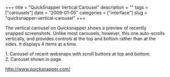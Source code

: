 +++
title = "QuickSnapper Vertical Carousel"
description = ""
tags = ["carousels"]
date = "2009-01-05"
categories = ["interface"]
slug = "quicksnapper-vertical-carousel"
+++


<p>The vertical carousel on Quicksnapper shows a preview of recently snapped screenshots. Unlike most carousels, however, this one auto-scrolls vertically, and provides controls at the top and bottom rather than at the sides. It displays 4 items at a time.</p>
<div id="screens-full" class="clear"><div class="caption">1. Carousel of recent websnaps with scroll buttons at top and bottom.</div><div class="fullimg clear"><a href="//media.konigi.com/interface/quicksnapper-vertical-carousel-1.png" class="group" rel="group" title="1. Carousel of recent websnaps with scroll buttons at top and bottom."><img src="//media.konigi.com/interface/quicksnapper-vertical-carousel-1.png" alt="" class="img-responsive"></a></div></div><div id="screens-full" class="clear"><div class="caption">2. Carousel shown in page.</div><div class="fullimg clear"><a href="//media.konigi.com/interface/quicksnapper-vertical-carousel-2.png" class="group" rel="group" title="2. Carousel shown in page."><img src="//media.konigi.com/interface/quicksnapper-vertical-carousel-2.png" alt="" class="img-responsive"></a></div></div>        
<p><a href="http://www.quicksnapper.com/">http://www.quicksnapper.com/</a></p>

